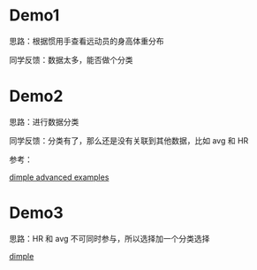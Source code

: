 # Demo1
思路：根据惯用手查看远动员的身高体重分布

同学反馈：数据太多，能否做个分类

# Demo2
思路：进行数据分类

同学反馈：分类有了，那么还是没有关联到其他数据，比如 avg 和 HR

参考：

[dimple advanced examples](http://dimplejs.org/advanced_examples_viewer.html?id=advanced_interactive_legends)

# Demo3
思路：HR 和 avg 不可同时参与，所以选择加一个分类选择

[dimple](https://codepen.io/Alessandro-Commodari/pen/MmxBXL)
